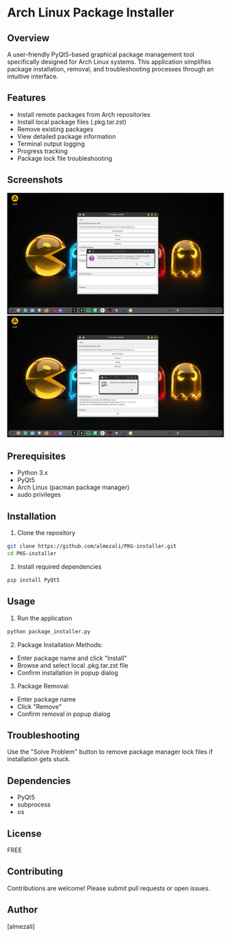 # Arch Linux Package Installer

## Overview
A user-friendly PyQt5-based graphical package management tool specifically designed for Arch Linux systems. This application simplifies package installation, removal, and troubleshooting processes through an intuitive interface.

## Features
- Install remote packages from Arch repositories
- Install local package files (.pkg.tar.zst)
- Remove existing packages
- View detailed package information
- Terminal output logging
- Progress tracking
- Package lock file troubleshooting

## Screenshots
![Main Interface](https://github.com/almezali/PKG-installer/raw/main/Screenshot_S1.png)
![Package Details](https://github.com/almezali/PKG-installer/raw/main/Screenshot_S2.png)

## Prerequisites
- Python 3.x
- PyQt5
- Arch Linux (pacman package manager)
- sudo privileges

## Installation
1. Clone the repository
```bash
git clone https://github.com/almezali/PKG-installer.git
cd PKG-installer
```

2. Install required dependencies
```bash
pip install PyQt5
```

## Usage
1. Run the application
```bash
python package_installer.py
```

2. Package Installation Methods:
- Enter package name and click "Install"
- Browse and select local .pkg.tar.zst file
- Confirm installation in popup dialog

3. Package Removal:
- Enter package name
- Click "Remove"
- Confirm removal in popup dialog

## Troubleshooting
Use the "Solve Problem" button to remove package manager lock files if installation gets stuck.

## Dependencies
- PyQt5
- subprocess
- os

## License
FREE

## Contributing
Contributions are welcome! Please submit pull requests or open issues.

## Author
[almezali]
